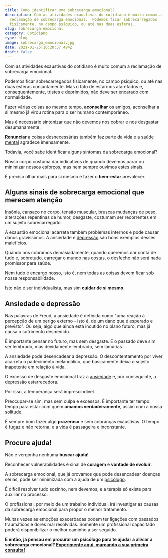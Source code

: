 ```yaml
---
title: Como identificar uma sobrecarga emocional?
description: Com as atividades exaustivas do cotidiano é muito comum a
  reclamação de sobrecarga emocional.  Podemos ficar sobrecarregados
  fisicamente, no campo psíquico, ou até nas duas esferas...
slug: sobrecarga-emocional
category: Cotidiano
type: blog
image: sobrecarga_emocional.jpg
date: 2021-01-25T16:20:57.494Z
draft: false
---
```


Com as atividades exaustivas do cotidiano é muito comum a reclamação de sobrecarga emocional.

Podemos ficar sobrecarregados fisicamente, no campo psíquico, ou até nas duas esferas conjuntamente. Mas o fato de estarmos atarefados e, consequentemente, tristes e deprimidos, não deve ser encarado com normalidade.

Fazer várias coisas ao mesmo tempo, **aconselhar** os amigos, aconselhar a si mesmo já virou rotina para o ser humano contemporâneo.

Mas é necessário sintonizar que não devemos nos cobrar e nos desgastar desumanamente.

**Renunciar** a coisas desnecessárias também faz parte da vida e a [saúde mental](https://yuribusin.com.br/os-riscos-do-sedentarismo-para-a-saude-mental/) agradece imensamente.

Todavia, você sabe identificar alguns sintomas da sobrecarga emocional?

Nosso corpo costuma dar indicativos de quando devemos parar ou minimizar nossos esforços, mas nem sempre ouvimos estes sinais.

É preciso olhar mais para si mesmo e fazer o **bem-estar** prevalecer.

## Alguns sinais de sobrecarga emocional que merecem atenção

Insônia, cansaço no corpo, tensão muscular, bruscas mudanças de peso, alterações repentinas de humor, desgaste, costumam ser recorrentes em um sujeito sobrecarregado.

A exaustão emocional acarreta também problemas internos e pode causar danos gravíssimos. A ansiedade e [depressão](https://yuribusin.com.br/8-sintomas-de-depressao-que-voce-precisa-reconhecer/) são bons exemplos desses malefícios.

Quando nos cobramos demasiadamente, quando queremos dar conta de tudo e, sobretudo, carregar o mundo nas costas, o desfecho não será nada promissor para saúde.

Nem tudo é encargo nosso, isto é, nem todas as coisas devem ficar sob nossa responsabilidade.

Isto não é ser individualista, mas sim **cuidar de si mesmo**.

## Ansiedade e depressão

Nas palavras de Freud, a ansiedade é definida como "uma reação à percepção de um perigo externo - isto é, de um dano que é esperado e previsto". Ou seja, algo que ainda está incutido no plano futuro, mas já causa o sofrimento desmedido.

É importante pensar no futuro, mas sem desgaste. E o passado deve sim ser lembrado, mas devidamente lembrado, sem lamúrias.

A ansiedade pode desencadear a depressão. O descontentamento por viver acarreta o padecimento melancólico, que basicamente deixa o sujeito inapetente em relação à vida.

O excesso de desgaste emocional traz a [ansiedade](https://yuribusin.com.br/ansiedade-o-mal-do-novo-seculo/) e, por conseguinte, a depressão estarrecedora.

Por isso, a temperança será imprescindível.

Preocupar-se sim, mas sem culpa e excessos. É importante ter tempo: tempo para estar com quem **amamos verdadeiramente**, assim com a nossa solitude.

É sempre bom fazer algo **prazeroso** e sem cobranças exaustivas. O tempo é fugaz e não retorna, e a vida é passageira e inconstante.

## Procure ajuda!

Não é vergonha nenhuma **buscar ajuda!**

Reconhecer vulnerabilidades é sinal de **coragem** e **vontade de evoluir**.

A sobrecarga emocional, que já provamos que pode desencadear doenças sérias, pode ser minimizada com a ajuda de um [psicólogo](https://yuribusin.com.br/pra-que-serve-um-psicologo-clinico/).

É difícil resolver tudo sozinho, nem devemos, e a terapia só existe para auxiliar no processo.

O profissional, por meio de um trabalho individual, irá investigar as causas da sobrecarga emocional para propor o melhor tratamento.

Muitas vezes as emoções exacerbadas podem ter ligações com passados traumáticos e dores mal resolvidas. Somente um profissional capacitado poderá disponibilizar o melhor caminho a ser seguido.

**E então, já pensou em procurar um psicólogo para te ajudar a aliviar a sobrecarga emocional? [Experimente aqui, marcando a sua primeira consulta!](https://yuribusin.com.br/contato/)**
